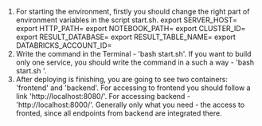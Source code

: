 1) For starting the environment, firstly you should change the right part of environment variables in the script start.sh.
export SERVER_HOST=<databricks-host>
export HTTP_PATH=<databricks-http-path>
export NOTEBOOK_PATH=<databricks-notebook-path>
export CLUSTER_ID=<databricks-cluster-id>
export RESULT_DATABASE=<databricks-result-database>
export RESULT_TABLE_NAME=<databricks-result-table>
export DATABRICKS_ACCOUNT_ID=<databricks-account-id>
2) Write the command in the Terminal - 'bash start.sh'. If you want to build only one service, you should write the command in a such a way - 'bash start.sh <name-of-service>'.
3) After deploying is finishing, you are going to see two containers: 'frontend' and 'backend'. For accessing to frontend you should follow a link 'http://localhost:8080/'.
For accessing backend - 'http://localhost:8000/'. Generally only what you need - the access to fronted, since all endpoints from backend are integrated there.